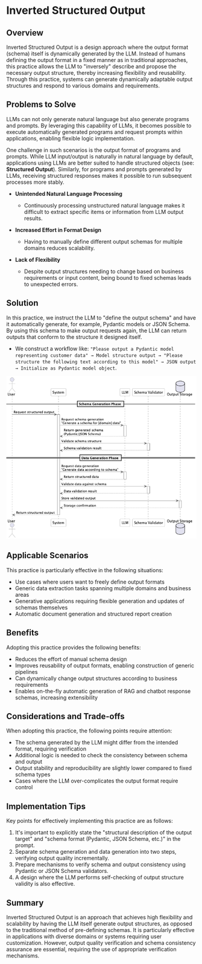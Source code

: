 # Inverted Structured Output

## Overview

Inverted Structured Output is a design approach where the output format (schema) itself is dynamically generated by the LLM. Instead of humans defining the output format in a fixed manner as in traditional approaches, this practice allows the LLM to "inversely" describe and propose the necessary output structure, thereby increasing flexibility and reusability. Through this practice, systems can generate dynamically adaptable output structures and respond to various domains and requirements.

## Problems to Solve

LLMs can not only generate natural language but also generate programs and prompts. By leveraging this capability of LLMs, it becomes possible to execute automatically generated programs and request prompts within applications, enabling flexible logic implementation.

One challenge in such scenarios is the output format of programs and prompts. While LLM input/output is naturally in natural language by default, applications using LLMs are better suited to handle structured objects (see: **Structured Output**). Similarly, for programs and prompts generated by LLMs, receiving structured responses makes it possible to run subsequent processes more stably.

- **Unintended Natural Language Processing**
  - Continuously processing unstructured natural language makes it difficult to extract specific items or information from LLM output results.

- **Increased Effort in Format Design**
  - Having to manually define different output schemas for multiple domains reduces scalability.

- **Lack of Flexibility**
  - Despite output structures needing to change based on business requirements or input content, being bound to fixed schemas leads to unexpected errors.

## Solution

In this practice, we instruct the LLM to "define the output schema" and have it automatically generate, for example, Pydantic models or JSON Schema. By using this schema to make output requests again, the LLM can return outputs that conform to the structure it designed itself.

- We construct a workflow like: `"Please output a Pydantic model representing customer data" → Model structure output → "Please structure the following text according to this model" → JSON output → Initialize as Pydantic model object`.

![img](./uml/images/inverted_structured_output_pattern.png)

## Applicable Scenarios

This practice is particularly effective in the following situations:

- Use cases where users want to freely define output formats
- Generic data extraction tasks spanning multiple domains and business areas
- Generative applications requiring flexible generation and updates of schemas themselves
- Automatic document generation and structured report creation

## Benefits

Adopting this practice provides the following benefits:

- Reduces the effort of manual schema design
- Improves reusability of output formats, enabling construction of generic pipelines
- Can dynamically change output structures according to business requirements
- Enables on-the-fly automatic generation of RAG and chatbot response schemas, increasing extensibility

## Considerations and Trade-offs

When adopting this practice, the following points require attention:

- The schema generated by the LLM might differ from the intended format, requiring verification
- Additional logic is needed to check the consistency between schema and output
- Output stability and reproducibility are slightly lower compared to fixed schema types
- Cases where the LLM over-complicates the output format require control

## Implementation Tips

Key points for effectively implementing this practice are as follows:

1. It's important to explicitly state the "structural description of the output target" and "schema format (Pydantic, JSON Schema, etc.)" in the prompt.
2. Separate schema generation and data generation into two steps, verifying output quality incrementally.
3. Prepare mechanisms to verify schema and output consistency using Pydantic or JSON Schema validators.
4. A design where the LLM performs self-checking of output structure validity is also effective.

## Summary

Inverted Structured Output is an approach that achieves high flexibility and scalability by having the LLM itself generate output structures, as opposed to the traditional method of pre-defining schemas. It is particularly effective in applications with diverse domains or systems requiring user customization. However, output quality verification and schema consistency assurance are essential, requiring the use of appropriate verification mechanisms.
